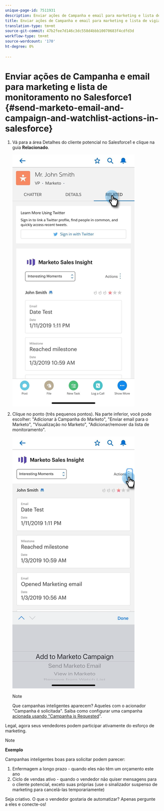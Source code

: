 ```yaml
---
unique-page-id: 7511931
description: Enviar ações de Campanha e email para marketing e lista de monitoramento no Salesforce1 - Documentos do Marketing - Documentação do produto
title: Enviar ações de Campanha e email para marketing e lista de vigias no Salesforce1
translation-type: tm+mt
source-git-commit: 47b2fee7d146c3dc558d4bbb10070683f4cdfd3d
workflow-type: tm+mt
source-wordcount: '170'
ht-degree: 0%

---
```



# Enviar ações de Campanha e email para marketing e lista de monitoramento no Salesforce1 {#send-marketo-email-and-campaign-and-watchlist-actions-in-salesforce}

1. Vá para a área Detalhes do cliente potencial no Salesforce1 e clique na guia **Relacionado**.

   ![](assets/one-1.png)

1. Clique no ponto (três pequenos pontos). Na parte inferior, você pode escolher: &quot;Adicionar à Campanha do Marketo&quot;, &quot;Enviar email para o Marketo&quot;, &quot;Visualização no Marketo&quot;, &quot;Adicionar/remover da lista de monitoramento&quot;.

   ![](assets/two-1.png)

   >[!NOTE]
   >
   >Que campanhas inteligentes aparecem? Aqueles com o acionador &quot;Campanha é solicitada&quot;. Saiba como configurar uma campanha [acionada usando &quot;Campanha is Requested](../../../../product-docs/core-marketo-concepts/smart-campaigns/flow-actions/request-campaign.md)&quot;.

Legal, agora seus vendedores podem participar ativamente do esforço de marketing.

>[!NOTE]
>
>**Exemplo**
>
>Campanhas inteligentes boas para solicitar podem parecer:
>
>1. Enfermagem a longo prazo - quando eles não têm um orçamento este ano
>1. Ciclo de vendas ativo - quando o vendedor não quiser mensagens para o cliente potencial, exceto suas próprias (use o sinalizador suspenso de marketing para cancelá-las temporariamente)

>
>
Seja criativo. O que o vendedor gostaria de automatizar? Apenas pergunte a eles e conecte-os!


